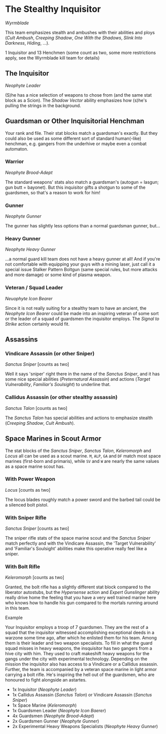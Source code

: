 # The Stealthy Inquisitor

*Wyrmblade*

This team emphasizes stealth and ambushes with their abilities and ploys (*Cult Ambush*, *Creeping Shadow*, *One With the Shadows*, *Slink Into Darkness*, *Hiding*, ...).

1 Inquisitor and 13 Henchmen (some count as two, some more restrictions apply, see the Wyrmblade kill team for details)

## The Inquisitor

*Neophyte Leader*

(S)he has a nice selection of weapons to chose from (and the same stat block as a Scion).
The *Shadow Vector* ability emphasizes how (s)he's pulling the strings in the background.


## Guardsman or Other Inquisitorial Henchman
Your rank and file. Their stat blocks match a guardsman's exactly. But they could also be used as some different sort of standard human(-like) henchman, e.g. gangers from the underhive or maybe even a combat automaton.

### Warrior

*Neophyte Brood-Adept*

The standard weapons' stats also match a guardsman's (autogun = lasgun; gun butt = bayonet). But this inquisitor gifts a shotgun to some of the guardsmen, so that's a reason to work for him!

### Gunner

*Neophyte Gunner*

The gunner has slightly less options than a normal guardsman gunner, but...

### Heavy Gunner

*Neophyte Heavy Gunner*

...a normal guard kill team does not have a heavy gunner at all! And if you're not comfortable with equipping your guys with a mining laser, just call it a special issue Stalker Pattern Boltgun (same special rules, but more attacks and more damage) or some kind of plasma weapon.

### Veteran / Squad Leader

*Neuophyte Icon Bearer*

Since it is not really suiting for a stealthy team to have an ancient, the *Neophyte Icon Bearer* could be made into an inspiring veteran of some sort or the leader of a squad of guardsmen the inquisitor employs. The *Signal to Strike* action certainly would fit.


## Assassins
### Vindicare Assassin (or other Sniper)
*Sanctus Sniper* [counts as two]

Well it says 'sniper' right there in the name of the *Sanctus Sniper*, and it has some nice special abilities (*Preternatural Assassin*) and actions (*Target Vulnerability*, *Familiar's Soulsight*) to underline that.

### Callidus Assassin (or other stealthy assassin)
*Sanctus Talon* [counts as two]

The *Sanctus Talon* has special abilities and actions to emphasize stealth (*Creeping Shadow*, *Cult Ambush*).


## Space Marines in Scout Armor

The stat blocks of the *Sanctus Sniper*, *Sanctus Talon*, *Keleromorph* and *Locus* all can be used as a scout marine. `M`, `ALP`, `GA` and `DF` match most space marines (first-born and primaris), while `SV` and `W` are nearly the same values as a space marine scout has.

### With Power Weapon
*Locus* [counts as two]

The locus blades roughly match a power sword and the barbed tail could be a silenced bolt pistol.

### With Sniper Rifle
*Sanctus Sniper* [counts as two]

The sniper rifle stats of the space marine scout and the *Sanctus Sniper* match perfectly and with the Vindicare Assassin, the 'Target Vulnerability' and 'Familiar's Soulsight' abilities make this operative really feel like a sniper.

### With Bolt Rifle
*Keleromorph* [counts as two]

Granted, the bolt rifle has a slightly different stat block compared to the liberator autostubs, but the *Hypersense* action and *Expert Gunslinger* ability really drive home the feeling that you have a very well trained marine here who knows how to handle his gun compared to the mortals running around in this team.



Example

Your Inquisitor employs a troop of 7 guardsmen. They are the rest of a squad that the inquisitor witnessed accomplishing exceptional deeds in a warzone some time ago, after which he enlisted them for his team. Among them is their leader and two weapon specialists.
To fill in what the guard squad misses in heavy weapons, the insquisitor has two gangers from a hive city with him. They used to craft makeshift heavy weapons for the gangs under the city with experimental technology.
Depending on the mission the inquisitor also has access to a Vindicare or a Callidus assassin.
Further, the team is accompanied by a veteran space marine in light armor carrying a bolt rifle. He's inspiring the hell out of the guardsmen, who are honoured to fight alongside an astartes.

* 1x Inquisitor (*Neophyte Leader*)
* 1x Callidus Assassin (*Sanctus Talon*) or Vindicare Assassin (*Sanctus Sniper*)
* 1x Space Marine (*Keleromorph*)
* 1x Guardsmen Leader (*Neophyte Icon Baerer*)
* 4x Guardsmen (*Neophyte Brood-Adept*)
* 2x Guardsmen Gunner (*Neophyte Gunner*)
* 2x Experimental Heavy Weapons Specialists (*Neophyte Heavy Gunner*)
